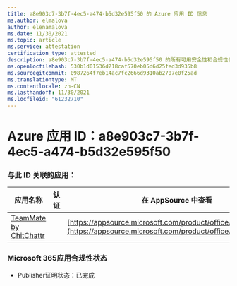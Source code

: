 ```yaml
---
title: a8e903c7-3b7f-4ec5-a474-b5d32e595f50 的 Azure 应用 ID 信息
ms.author: elmalova
author: elenamalova
ms.date: 11/30/2021
ms.topic: article
ms.service: attestation
certification_type: attested
description: a8e903c7-3b7f-4ec5-a474-b5d32e595f50 的所有可用安全性和合规性信息。
ms.openlocfilehash: 530b1d01536d218caf570eb05d6d25fed3d935b8
ms.sourcegitcommit: 0987264f7eb14ac7fc2666d9310ab2707e0f25ad
ms.translationtype: MT
ms.contentlocale: zh-CN
ms.lasthandoff: 11/30/2021
ms.locfileid: "61232710"
---
```

# <a name="azure-app-id-a8e903c7-3b7f-4ec5-a474-b5d32e595f50"></a>Azure 应用 ID：a8e903c7-3b7f-4ec5-a474-b5d32e595f50


### <a name="apps-associated-with-this-id"></a>与此 ID 关联的应用：
| **应用名称** | **认证** | **在 AppSource 中查看** |
|--------------|---------------|-----------------------|
| [TeamMate by ChitChattr](https://docs.microsoft.com/microsoft-365-app-certification/forward/WA200002530) |  | [https://appsource.microsoft.com/product/office/WA200002530](https://appsource.microsoft.com/product/office/WA200002530) |

### <a name="microsoft-365-app-compliance-status"></a>Microsoft 365应用合规性状态
- Publisher证明状态：已完成
